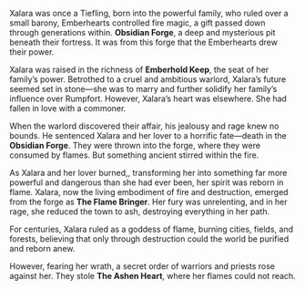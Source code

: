 Xalara was once a Tiefling, born into the powerful family, who ruled over a small barony, Emberhearts controlled fire magic, a gift passed down through generations within. **Obsidian Forge**, a deep and mysterious pit beneath their fortress. It was from this forge that the Emberhearts drew their power.

Xalara was raised in the richness of **Emberhold Keep**, the seat of her family’s power. Betrothed to a cruel and ambitious warlord, Xalara’s future seemed set in stone—she was to marry and further solidify her family’s influence over Rumpfort. However, Xalara’s heart was elsewhere. She had fallen in love with a commoner.

When the warlord discovered their affair, his jealousy and rage knew no bounds. He sentenced Xalara and her lover to a horrific fate—death in the **Obsidian Forge**. They were thrown into the forge, where they were consumed by flames. But something ancient stirred within the fire.

As Xalara and her lover burned,, transforming her into something far more powerful and dangerous than she had ever been, her spirit was reborn in flame. Xalara, now the living embodiment of fire and destruction, emerged from the forge as **The Flame Bringer**. Her fury was unrelenting, and in her rage, she reduced the town to ash, destroying everything in her path.

For centuries, Xalara ruled as a goddess of flame, burning cities, fields, and forests, believing that only through destruction could the world be purified and reborn anew.

However, fearing her wrath, a secret order of warriors and priests rose against her. They stole **The Ashen Heart**, where her flames could not reach. 
